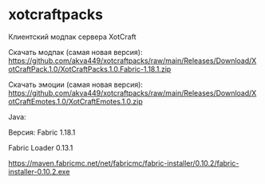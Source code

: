 # xotcraftpacks
Клиентский модпак сервера XotCraft

Скачать модпак (самая новая версия):
https://github.com/akva449/xotcraftpacks/raw/main/Releases/Download/XotCraftPack.1.0/XotCraftPacks.1.0.Fabric-1.18.1.zip

Скачать эмоции (самая новая версия):
https://github.com/akva449/xotcraftpacks/raw/main/Releases/Download/XotCraftEmotes.1.0/XotCraftEmotes.1.0.zip


Java:

Версия: Fabric 1.18.1

Fabric Loader 0.13.1

https://maven.fabricmc.net/net/fabricmc/fabric-installer/0.10.2/fabric-installer-0.10.2.exe
